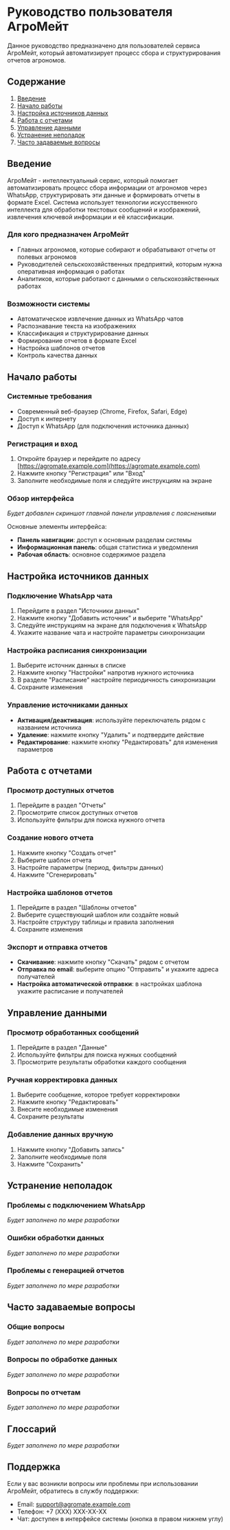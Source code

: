 # Руководство пользователя АгроМейт

Данное руководство предназначено для пользователей сервиса АгроМейт, который автоматизирует процесс сбора и структурирования отчетов агрономов.

## Содержание

1. [Введение](#введение)
2. [Начало работы](#начало-работы)
3. [Настройка источников данных](#настройка-источников-данных)
4. [Работа с отчетами](#работа-с-отчетами)
5. [Управление данными](#управление-данными)
6. [Устранение неполадок](#устранение-неполадок)
7. [Часто задаваемые вопросы](#часто-задаваемые-вопросы)

## Введение

АгроМейт - интеллектуальный сервис, который помогает автоматизировать процесс сбора информации от агрономов через WhatsApp, структурировать эти данные и формировать отчеты в формате Excel. Система использует технологии искусственного интеллекта для обработки текстовых сообщений и изображений, извлечения ключевой информации и её классификации.

### Для кого предназначен АгроМейт

- Главных агрономов, которые собирают и обрабатывают отчеты от полевых агрономов
- Руководителей сельскохозяйственных предприятий, которым нужна оперативная информация о работах
- Аналитиков, которые работают с данными о сельскохозяйственных работах

### Возможности системы

- Автоматическое извлечение данных из WhatsApp чатов
- Распознавание текста на изображениях
- Классификация и структурирование данных
- Формирование отчетов в формате Excel
- Настройка шаблонов отчетов
- Контроль качества данных

## Начало работы

### Системные требования

- Современный веб-браузер (Chrome, Firefox, Safari, Edge)
- Доступ к интернету
- Доступ к WhatsApp (для подключения источника данных)

### Регистрация и вход

1. Откройте браузер и перейдите по адресу [https://agromate.example.com](https://agromate.example.com)
2. Нажмите кнопку "Регистрация" или "Вход"
3. Заполните необходимые поля и следуйте инструкциям на экране

### Обзор интерфейса

*Будет добавлен скриншот главной панели управления с пояснениями*

Основные элементы интерфейса:
- **Панель навигации**: доступ к основным разделам системы
- **Информационная панель**: общая статистика и уведомления
- **Рабочая область**: основное содержимое раздела

## Настройка источников данных

### Подключение WhatsApp чата

1. Перейдите в раздел "Источники данных"
2. Нажмите кнопку "Добавить источник" и выберите "WhatsApp"
3. Следуйте инструкциям на экране для подключения к WhatsApp
4. Укажите название чата и настройте параметры синхронизации

### Настройка расписания синхронизации

1. Выберите источник данных в списке
2. Нажмите кнопку "Настройки" напротив нужного источника
3. В разделе "Расписание" настройте периодичность синхронизации
4. Сохраните изменения

### Управление источниками данных

- **Активация/деактивация**: используйте переключатель рядом с названием источника
- **Удаление**: нажмите кнопку "Удалить" и подтвердите действие
- **Редактирование**: нажмите кнопку "Редактировать" для изменения параметров

## Работа с отчетами

### Просмотр доступных отчетов

1. Перейдите в раздел "Отчеты"
2. Просмотрите список доступных отчетов
3. Используйте фильтры для поиска нужного отчета

### Создание нового отчета

1. Нажмите кнопку "Создать отчет"
2. Выберите шаблон отчета
3. Настройте параметры (период, фильтры данных)
4. Нажмите "Сгенерировать"

### Настройка шаблонов отчетов

1. Перейдите в раздел "Шаблоны отчетов"
2. Выберите существующий шаблон или создайте новый
3. Настройте структуру таблицы и правила заполнения
4. Сохраните изменения

### Экспорт и отправка отчетов

- **Скачивание**: нажмите кнопку "Скачать" рядом с отчетом
- **Отправка по email**: выберите опцию "Отправить" и укажите адреса получателей
- **Настройка автоматической отправки**: в настройках шаблона укажите расписание и получателей

## Управление данными

### Просмотр обработанных сообщений

1. Перейдите в раздел "Данные"
2. Используйте фильтры для поиска нужных сообщений
3. Просмотрите результаты обработки каждого сообщения

### Ручная корректировка данных

1. Выберите сообщение, которое требует корректировки
2. Нажмите кнопку "Редактировать"
3. Внесите необходимые изменения
4. Сохраните результаты

### Добавление данных вручную

1. Нажмите кнопку "Добавить запись"
2. Заполните необходимые поля
3. Нажмите "Сохранить"

## Устранение неполадок

### Проблемы с подключением WhatsApp

*Будет заполнено по мере разработки*

### Ошибки обработки данных

*Будет заполнено по мере разработки*

### Проблемы с генерацией отчетов

*Будет заполнено по мере разработки*

## Часто задаваемые вопросы

### Общие вопросы

*Будет заполнено по мере разработки*

### Вопросы по обработке данных

*Будет заполнено по мере разработки*

### Вопросы по отчетам

*Будет заполнено по мере разработки*

## Глоссарий

*Будет заполнено по мере разработки*

## Поддержка

Если у вас возникли вопросы или проблемы при использовании АгроМейт, обратитесь в службу поддержки:

- Email: support@agromate.example.com
- Телефон: +7 (XXX) XXX-XX-XX
- Чат: доступен в интерфейсе системы (кнопка в правом нижнем углу) 